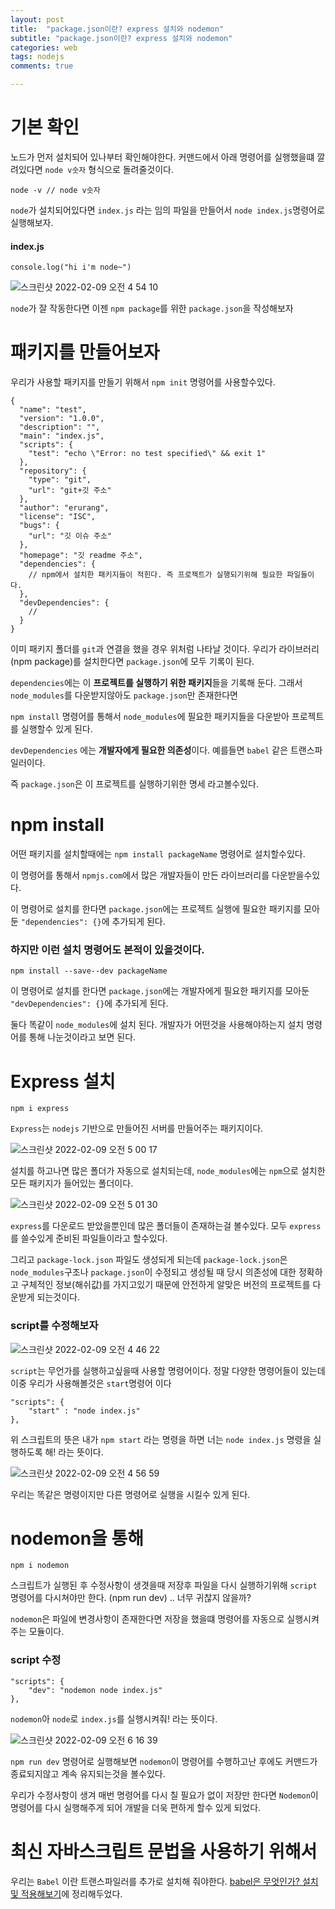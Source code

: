 ```yaml
---
layout: post
title:  "package.json이란? express 설치와 nodemon"
subtitle: "package.json이란? express 설치와 nodemon"
categories: web
tags: nodejs
comments: true

---
```


# 기본 확인

노드가 먼저 설치되어 있나부터 확인해야한다. 커맨드에서 아래 명령어를 실행했을떄 깔려있다면 `node v숫자` 형식으로 돌려줄것이다.

```
node -v // node v숫자
```

`node`가 설치되어있다면 `index.js` 라는 임의 파일을 만들어서 `node index.js`명령어로 실행해보자.

#### index.js
```
console.log("hi i'm node~")
```

![스크린샷 2022-02-09 오전 4 54 10](https://user-images.githubusercontent.com/56789064/153065128-892f65bb-b087-49d4-b4db-bc3f2e1b3a36.png)

`node`가 잘 작동한다면 이젠 `npm package`를 위한 `package.json`을 작성해보자

# 패키지를 만들어보자

우리가 사용할 패키지를 만들기 위해서 `npm init` 명령어를 사용할수있다.

```
{
  "name": "test",
  "version": "1.0.0",
  "description": "",
  "main": "index.js",
  "scripts": {
    "test": "echo \"Error: no test specified\" && exit 1"
  },
  "repository": {
    "type": "git",
    "url": "git+깃 주소"
  },
  "author": "erurang",
  "license": "ISC",
  "bugs": {
    "url": "깃 이슈 주소"
  },
  "homepage": "깃 readme 주소",
  "dependencies": {
    // npm에서 설치한 패키지들이 적힌다. 즉 프로젝트가 실행되기위해 필요한 파일들이다.
  },
  "devDependencies": {
    // 
  }
}
```

이미 패키지 폴더를 `git`과 연결을 했을 경우 위처럼 나타날 것이다. 우리가 라이브러리(npm package)를 설치한다면 `package.json`에 모두 기록이 된다.

`dependencies`에는 이 **프로젝트를 실행하기 위한 패키지**들을 기록해 둔다. 그래서 `node_modules`를 다운받지않아도 `package.json`만 존재한다면

`npm install` 명령어를 통해서 `node_modules`에 필요한 패키지들을 다운받아 프로젝트를 실행할수 있게 된다.

`devDependencies` 에는 **개발자에게 필요한 의존성**이다. 예를들면 `babel` 같은 트랜스파일러이다.

즉 `package.json`은 이 프로젝트를 실행하기위한 명세 라고볼수있다.

# npm install

어떤 패키지를 설치할때에는 `npm install packageName` 명령어로 설치할수있다. 

이 명령어를 통해서 `npmjs.com`에서 많은 개발자들이 만든 라이브러리를 다운받을수있다. 

이 명령어로 설치를 한다면 `package.json`에는 프로젝트 실행에 필요한 패키지를 모아둔 `"dependencies": {}`에 추가되게 된다.

### 하지만 이런 설치 명령어도 본적이 있을것이다.

```
npm install --save--dev packageName
```

이 명령어로 설치를 한다면 `package.json`에는 개발자에게 필요한 패키지를 모아둔 `"devDependencies": {}`에 추가되게 된다.

둘다 똑같이 `node_modules`에 설치 된다. 개발자가 어떤것을 사용해야하는지 설치 명령어를 통해 나눈것이라고 보면 된다.

# Express 설치
```
npm i express
```

`Express`는 `nodejs` 기반으로 만들어진 서버를 만들어주는 패키지이다.

![스크린샷 2022-02-09 오전 5 00 17](https://user-images.githubusercontent.com/56789064/153066075-6203cf4f-c018-4ad1-83fa-ff254e8679b2.png)

설치를 하고나면  많은 폴더가 자동으로 설치되는데, `node_modules`에는 `npm`으로 설치한 모든 패키지가 들어있는 폴더이다.

![스크린샷 2022-02-09 오전 5 01 30](https://user-images.githubusercontent.com/56789064/153066240-d7f5b517-2050-45cf-8780-5efc7eaaacf0.png)

`express`를 다운로드 받았을뿐인데 많은 폴더들이 존재하는걸 볼수있다. 모두 `express`를 쓸수있게 준비된 파일들이라고 할수있다.

그리고 `package-lock.json` 파일도 생성되게 되는데 `package-lock.json`은 `node_modules`구조나 `package.json`이 수정되고 생성될 때 당시 의존성에 대한 정확하고 구체적인 정보(해쉬값)를 가지고있기 때문에 안전하게 알맞은 버전의 프로젝트를 다운받게 되는것이다.

### script를 수정해보자

![스크린샷 2022-02-09 오전 4 46 22](https://user-images.githubusercontent.com/56789064/153064253-90c8c505-f09f-4662-bfd1-8bd36933f572.png)

`script`는 무언가를 실행하고싶을때 사용할 명령어이다. 정말 다양한 명령어들이 있는데 이중 우리가 사용해볼것은 `start`명령어 이다

```
"scripts": {
    "start" : "node index.js"
},
```

위 스크립트의 뜻은 내가 `npm start` 라는 명령을 하면 너는 `node index.js` 명령을 실행하도록 해! 라는 뜻이다.

![스크린샷 2022-02-09 오전 4 56 59](https://user-images.githubusercontent.com/56789064/153065559-9a2674af-9adf-40cf-8239-773866492159.png)

우리는 똑같은 명령이지만 다른 명령어로 실행을 시킬수 있게 된다. 

# nodemon을 통해 

```
npm i nodemon
```

스크립트가 실행된 후 수정사항이 생겻을때 저장후 파일을 다시 실행하기위해 `script` 명령어를 다시쳐야만 한다. (npm run dev) .. 너무 귀찮지 않을까?

`nodemon`은 파일에 변경사항이 존재한다면 저장을 했을떄 명령어를 자동으로 실행시켜주는 모듈이다. 

### script 수정

```
"scripts": {
    "dev": "nodemon node index.js"
},
```
`nodemon`아 `node`로 `index.js`를 실행시켜줘! 라는 뜻이다.

![스크린샷 2022-02-09 오전 6 16 39](https://user-images.githubusercontent.com/56789064/153077099-6aa6f906-39f2-4e08-ab6d-5877a6b677fc.png)

`npm run dev` 명령어로 실행해보면 `nodemon`이 명령어를 수행하고난 후에도 커맨드가 종료되지않고 계속 유지되는것을 볼수있다. 

우리가 수정사항이 생겨 매번 명령어를 다시 칠 필요가 없이 저장만 한다면 `Nodemon`이 명령어를 다시 실행해주게 되어 개발을 더욱 편하게 할수 있게 되었다.

# 최신 자바스크립트 문법을 사용하기 위해서

우리는 `Babel` 이란 트랜스파일러를 추가로 설치해 줘야한다. [babel은 무엇인가? 설치 및 적용해보기](https://erurang.github.io/web/2021/12/25/web-base-babel/)에 정리해두었다.